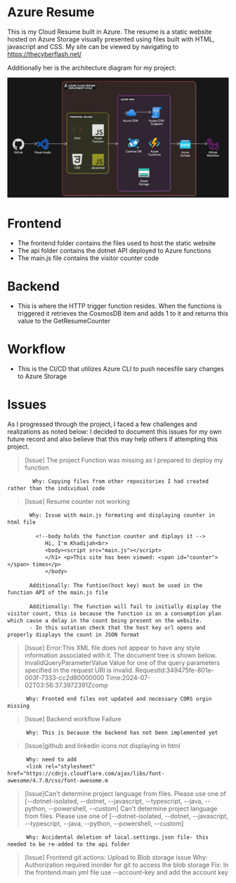 # Azure Resume 

This is my Cloud Resume built in Azure. The resume is a static website hosted on Azure Storage visually presented using files built with HTML, javascript and CSS.
My site can be viewed by navigating to https://thecyberflash.net/

Additionally her is the architecture diagram for my project:

<p align = "center">
<img src ="https://github.com/khadijahW/CyberFlash/blob/main/Azure.png" width ="650">
  </p>



# Frontend
- The frontend folder contains the files used to host the static website
- The api folder contains the dotnet API deployed to Azure functions
- The main.js file contains the visitor counter code

# Backend 
 - This is where the HTTP trigger function resides. When the functions is triggered it retrieves the CosmosDB item and adds 1 to it and returns this value to the GetResumeCounter


# Workflow
- This is the CI/CD that utilizes Azure CLI to push necesfile sary changes to Azure Storage 

# Issues 
As I progressed through the project, I faced a few challenges and realizations as noted below:
I decided to document this issues for my own future record and also believe that this may help others if attempting this project.

>[Issue] The project Function was missing as I prepared to deploy my function

            Why: Copying files from other repositories I had created rather than the individual code


>[Issue] Resume counter not working

           Why: Issue with main.js formating and displaying counter in html file
            
             <!--body holds the function counter and diplays it -->
                Hi, I'm Khadijah<br>
                <body><script src="main.js"></script>
                </h1> <p>This site has been viewed: <span id="counter"></span> times</p>                           
                </body>
                           
           Additionally: The funtion(host key) must be used in the function API of the main.js file 
           
           Additionally: The function will fail to initially display the visitor count, this is because the function is on a consumption plan which cause a delay in the count being present on the website.
           - In this sutation check that the host key url opens and properly displays the count in JSON format 


>[Issue] Error:This XML file does not appear to have any style information associated with it. The document tree is shown below. InvalidQueryParameterValue Value for one of the query parameters specified in the request URI is invalid. RequestId:349475fe-801e-003f-7333-cc2d80000000 Time:2024-07-02T03:56:37.3972391Zcomp

          Why: Fronted end files not updated and necessary CORS orgin missing 


>[Issue] Backend workflow Failure

          Why: This is because the backend has not been implemented yet 


>[Issue]github and linkedin icons not displaying in html

          Why: need to add
          <link rel="stylesheet" href="https://cdnjs.cloudflare.com/ajax/libs/font-awesome/4.7.0/css/font-awesome.m



>[Issue]Can't determine project language from files. Please use one of [--dotnet-isolated, --dotnet, --javascript, --typescript, --java, --python, --powershell, --custom] Can't determine project language from files. Please use one of [--dotnet-isolated, --dotnet, --javascript, --typescript, --java, --python, --powershell, --custom]

          Why: Accidental deletion of local.settings.json file- this needed to be re-added to the api folder 


>[Issue] Frontend git actions: Upload to Blob storage issue
        Why: Authorization required inorder for git to access the blob storage
        Fix: In the frontend.main.yml file use --account-key and add the account key
